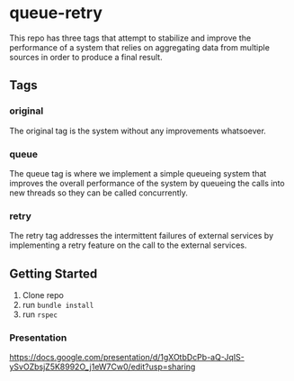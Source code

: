 # queue-retry

This repo has three tags that attempt to stabilize and improve the performance of a system that relies on aggregating data from multiple sources in order to produce a final result.

## Tags

### original

The original tag is the system without any improvements whatsoever.

### queue

The queue tag is where we implement a simple queueing system that improves the overall performance of the system by queueing the calls into new threads so they can be called concurrently.

### retry

The retry tag addresses the intermittent failures of external services by implementing a retry feature on the call to the external services.


## Getting Started

1. Clone repo
2. run ```bundle install```
3. run ```rspec```

### Presentation

https://docs.google.com/presentation/d/1gXOtbDcPb-aQ-JqIS-ySvOZbsjZ5K8992O_j1eW7Cw0/edit?usp=sharing
